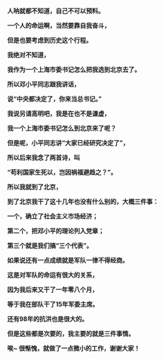 **人呐就都不知道，自己不可以预料。**

**一个人的命运啊，当然要靠自我奋斗，**

**但是也要考虑到历史这个行程。**

**我绝对不知道，**

**我作为一个上海市委书记怎么把我选到北京去了。**

**所以邓小平同志跟我讲话，**

**说“中央都决定了，你来当总书记。”**

**我说另请高明吧，我是在也不是谦虚，**

**我一个上海市委书记怎么到北京来了呢？**

**但是呢，小平同志讲“大家已经研究决定了”，**

**所以后来我念了两首诗，叫**

**“苟利国家生死以，岂因祸福避趋之？”。**

**所以我就到了北京，**

**到了北京我干了这十几年也没有什么别的，大概三件事：**

**一个，确立了社会主义市场经济；**

**第二个，把邓小平的理论列入党章；**

**第三个就是我们搞“三个代表”。**

**如果说还有一点成绩就是军队一律不得经商。**

**这是对军队的命运有很大的关系，**

**因为我后来又干了一年零八个月，**

**等于我在部队干了15年军委主席。**

**还有98年的抗洪也是很大的。**

**但是这些都是次要的，我主要的就是三件事情。**

**唉~ 很惭愧，就做了一点微小的工作，谢谢大家！**